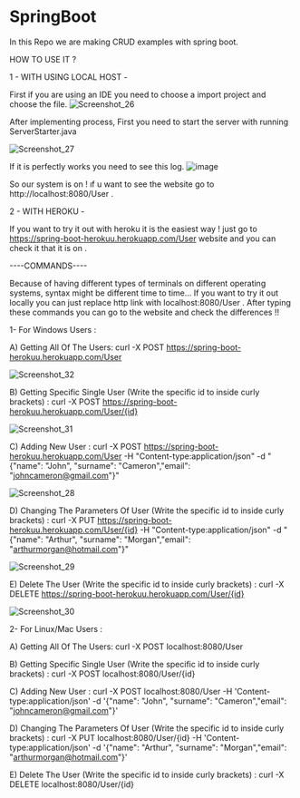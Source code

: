 # SpringBoot
In this Repo we are making CRUD examples with spring boot.

HOW TO USE IT ?

1    - WITH USING LOCAL HOST -

First if you are using an IDE you need to choose a import project and choose the file.
![Screenshot_26](https://user-images.githubusercontent.com/60350565/111508207-800cde00-875c-11eb-95a3-805997eb8ed6.png)

After implementing process, First you need to start the server with running ServerStarter.java

![Screenshot_27](https://user-images.githubusercontent.com/60350565/111509071-6750f800-875d-11eb-8027-100f94dc525f.png)

If it is perfectly works you need to see this log.
![image](https://user-images.githubusercontent.com/60350565/111509286-9ff0d180-875d-11eb-91bb-3b77eb5680ab.png)

So our system is on !  ıf u  want  to see the website go to  http://localhost:8080/User .

2   - WITH HEROKU -

If you want to try it out with heroku it is the easiest way ! just go to https://spring-boot-herokuu.herokuapp.com/User website and you can check it that it is on .

 
----COMMANDS----

Because of having different types of terminals on different operating systems, syntax might be different time to time...
If you want to try it out locally you can just replace http link with localhost:8080/User .
After typing these commands you can go to the website and check the differences !!

1- For Windows Users :

A) Getting All Of The Users: curl -X POST https://spring-boot-herokuu.herokuapp.com/User 

![Screenshot_32](https://user-images.githubusercontent.com/60350565/111702662-ab232a80-884d-11eb-9ec0-ac55c2cb188b.png)


B) Getting Specific Single User (Write the specific id to inside curly brackets) : curl -X POST https://spring-boot-herokuu.herokuapp.com/User/{id}

![Screenshot_31](https://user-images.githubusercontent.com/60350565/111702675-b0807500-884d-11eb-8027-95720ccce302.png)


C) Adding New User : curl -X POST https://spring-boot-herokuu.herokuapp.com/User -H "Content-type:application/json" -d "{\"name\": \"John\", \"surname\": \"Cameron\",\"email\": \"johncameron@gmail.com\"}"  

![Screenshot_28](https://user-images.githubusercontent.com/60350565/111702756-d0b03400-884d-11eb-8b8e-8542cd9db258.png)


D) Changing The Parameters Of User (Write the specific id to inside curly brackets) : curl -X PUT https://spring-boot-herokuu.herokuapp.com/User/{id} -H "Content-type:application/json" -d "{\"name\": \"Arthur\", \"surname\": \"Morgan\",\"email\": \"arthurmorgan@hotmail.com\"}" 

![Screenshot_29](https://user-images.githubusercontent.com/60350565/111702771-d7d74200-884d-11eb-98b9-e1779059ff3f.png)


E) Delete The User (Write the specific id to inside curly brackets) :
curl -X DELETE https://spring-boot-herokuu.herokuapp.com/User/{id}   

![Screenshot_30](https://user-images.githubusercontent.com/60350565/111702802-df96e680-884d-11eb-8c08-6d827b4df53f.png)



2- For Linux/Mac Users :

A) Getting All Of The Users: curl -X POST localhost:8080/User


B) Getting Specific Single User (Write the specific id to inside curly brackets) : curl -X POST localhost:8080/User/{id}


C) Adding New User : curl -X POST localhost:8080/User -H 'Content-type:application/json' -d '{"name\": "John", "surname": "Cameron","email": "johncameron@gmail.com"}'  


D) Changing The Parameters Of User (Write the specific id to inside curly brackets) : curl -X PUT localhost:8080/User/{id} -H 'Content-type:application/json' -d '{"name": "Arthur", "surname": "Morgan","email": "arthurmorgan@hotmail.com"}' 

E) Delete The User (Write the specific id to inside curly brackets) :
curl -X DELETE localhost:8080/User/{id}  


